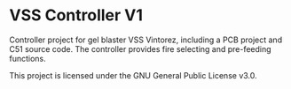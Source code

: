 # VSS Controller V1

Controller project for gel blaster VSS Vintorez, including a PCB project and C51 source code. The controller provides fire selecting and pre-feeding functions.

This project is licensed under the GNU General Public License v3.0.
